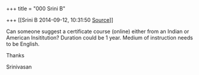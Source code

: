 +++
title = "000 Srini B"

+++
[[Srini B	2014-09-12, 10:31:50 [Source](https://groups.google.com/g/samskrita/c/z_t1oZP_ES8)]]



Can someone suggest a certificate course (online) either from an Indian or American Insititution? Duration could be 1 year. Medium of instruction needs to be English.

Thanks

Srinivasan

